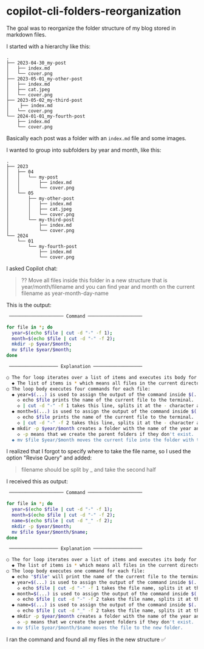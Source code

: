 # copilot-cli-folders-reorganization

The goal was to reorganize the folder structure of my blog stored in markdown files.

I started with a hierarchy like this:

```
.
├── 2023-04-30_my-post
│   ├── index.md
│   └── cover.png
├── 2023-05-01_my-other-post
│   ├── index.md
│   ├── cat.jpeg
│   └── cover.png
├── 2023-05-02_my-third-post
│    ├── index.md
│   └── cover.png
└── 2024-01-01_my-fourth-post
    ├── index.md
    └── cover.png
```

Basically each post was a folder with an `index.md` file and some images.

I wanted to group into subfolders by year and month, like this:

```
.
├── 2023
│   ├── 04
│   │   └── my-post
│   │       ├── index.md
│   │       └── cover.png
│   └── 05
│       ├── my-other-post
│       │   ├── index.md
│       │   ├── cat.jpeg
│       │   └── cover.png
│       └── my-third-post
│           ├── index.md
│           └── cover.png
└── 2024
    └── 01
        └── my-fourth-post
            ├── index.md
            └── cover.png
```

I asked Copilot chat:

> ?? Move all files inside this folder in a new structure that is year/month/filename and you can find year and month on the current filename as year-month-day-name

This is the output:

```bash
 ──────────────────── Command ────────────────────

for file in *; do
  year=$(echo $file | cut -d "-" -f 1);
  month=$(echo $file | cut -d "-" -f 2);
  mkdir -p $year/$month;
  mv $file $year/$month;
done

 ────────────────── Explanation ──────────────────

○ The for loop iterates over a list of items and executes its body for each, using the loop variable $file.
  ◆ The list of items is * which means all files in the current directory.
○ The loop body executes four commands for each file:
  ◆ year=$(...) is used to assign the output of the command inside $(...) to the variable year.
    ◇ echo $file prints the name of the current file to the terminal.
    ◇ | cut -d "-" -f 1 takes this line, splits it at the - character and returns the first part.
  ◆ month=$(...) is used to assign the output of the command inside $(...) to the variable month.
    ◇ echo $file prints the name of the current file to the terminal.
    ◇ | cut -d "-" -f 2 takes this line, splits it at the - character and returns the second part.
  ◆ mkdir -p $year/$month creates a folder with the name of the year and month.
    ◇ -p means that we create the parent folders if they don't exist.
  ◆ mv $file $year/$month moves the current file into the folder with the name of the year and month.
```

I realized that I forgot to specify where to take the file name, so I used the option "Revise Query" and added:

> filename should be split by \_ and take the second half

I received this as output:

```bash
 ──────────────────── Command ────────────────────

for file in *; do
  year=$(echo $file | cut -d "-" -f 1);
  month=$(echo $file | cut -d "-" -f 2);
  name=$(echo $file | cut -d "_" -f 2);
  mkdir -p $year/$month;
  mv $file $year/$month/$name;
done

 ────────────────── Explanation ──────────────────

○ The for loop iterates over a list of items and executes its body for each, using the loop variable $file.
  ◆ The list of items is * which means all files in the current directory.
○ The loop body executes one command for each file:
  ◆ echo "$file" will print the name of the current file to the terminal.
  ◆ year=$(...) is used to assign the output of the command inside $(...) to the variable year.
    ◇ echo $file | cut -d "-" -f 1 takes the file name, splits it at the - character and returns the first part.
  ◆ month=$(...) is used to assign the output of the command inside $(...) to the variable month.
    ◇ echo $file | cut -d "-" -f 2 takes the file name, splits it at the - character and returns the second part.
  ◆ name=$(...) is used to assign the output of the command inside $(...) to the variable name.
    ◇ echo $file | cut -d "_" -f 2 takes the file name, splits it at the _ character and returns the second part.
  ◆ mkdir -p $year/$month creates a folder with the name of the year and month.
    ◇ -p means that we create the parent folders if they don't exist.
  ◆ mv $file $year/$month/$name moves the file to the new folder.
```

I ran the command and found all my files in the new structure ✅
